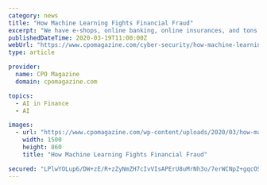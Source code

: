 ```yaml
---
category: news
title: "How Machine Learning Fights Financial Fraud"
excerpt: "We have e-shops, online banking, online insurances, and tons of other online services. But there’s one more thing we have ... So companies are forced to look for new solutions to prevent, detect, and eliminate fraud. And machine learning seems to be the best answer to financial fraud. How does it work, what are the benefits, and who ..."
publishedDateTime: 2020-03-19T11:00:00Z
webUrl: "https://www.cpomagazine.com/cyber-security/how-machine-learning-fights-financial-fraud/"
type: article

provider:
  name: CPO Magazine
  domain: cpomagazine.com

topics:
  - AI in Finance
  - AI

images:
  - url: "https://www.cpomagazine.com/wp-content/uploads/2020/03/how-machine-learning-fights-financial-fraud_1500.jpg"
    width: 1500
    height: 860
    title: "How Machine Learning Fights Financial Fraud"

secured: "LPlwYOLup6/DW+zE/R+zZyNmZH7cIvVIsAPErU8uMrNh3o/7erWCNpZ+gqcOS8bxVXii0cx+5pxdUj/zYq3qWk1OiIvo9sXI/AFHMx2mxL3g1SCTOhlk4c7x+oQGnXWQiMQM06o0tPGEh6TNMOubROtpEHoKSa9Nc1ACRFkZL4ZCy3Je3xHpwROHoVArpuldgTJpM3X/uCRceOZMWHhJ4dqGnPS7DOPEPlzTeoW/VuQbQB8udyMfYYFO1Nm1ICcZVLi5KfOdaficZveQXR+9xtAPLmvvqrIcaRsscC1cK8lNaYMBtJddy2TYkaISceEC;4z5GNftLXhDkQPFHCdmlZg=="
---
```


